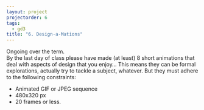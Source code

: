 ```yaml
--- 
layout: project
projectorder: 6
tags: 
  - gd3
title: "6. Design-a-Mations"
---
```


Ongoing over the term.  
By the last day of class please have made (at least) 8 short animations that deal with aspects of design that you enjoy… This means they can be formal explorations, actually try to tackle a subject, whatever. But they must adhere to the following constraints:

- Animated GIF or JPEG sequence
- 480x320 px
- 20 frames or less.

